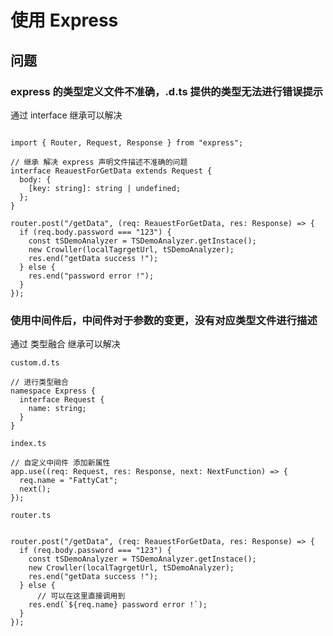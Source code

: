# 使用 Express

## 问题

### express 的类型定义文件不准确，.d.ts 提供的类型无法进行错误提示

通过 interface 继承可以解决

```language="typescript"

import { Router, Request, Response } from "express";

// 继承 解决 express 声明文件描述不准确的问题
interface ReauestForGetData extends Request {
  body: {
    [key: string]: string | undefined;
  };
}

router.post("/getData", (req: ReauestForGetData, res: Response) => {
  if (req.body.password === "123") {
    const tSDemoAnalyzer = TSDemoAnalyzer.getInstace();
    new Crowller(localTagrgetUrl, tSDemoAnalyzer);
    res.end("getData success !");
  } else {
    res.end("password error !");
  }
});

```

### 使用中间件后，中间件对于参数的变更，没有对应类型文件进行描述

通过 类型融合 继承可以解决

`custom.d.ts`

```language="typescript"
// 进行类型融合
namespace Express {
  interface Request {
    name: string;
  }
}
```

`index.ts`

```language="typescript"
// 自定义中间件 添加新属性
app.use((req: Request, res: Response, next: NextFunction) => {
  req.name = "FattyCat";
  next();
});
```

`router.ts`

```language="typescript"

router.post("/getData", (req: ReauestForGetData, res: Response) => {
  if (req.body.password === "123") {
    const tSDemoAnalyzer = TSDemoAnalyzer.getInstace();
    new Crowller(localTagrgetUrl, tSDemoAnalyzer);
    res.end("getData success !");
  } else {
      // 可以在这里直接调用到
    res.end(`${req.name} password error !`);
  }
});

```
